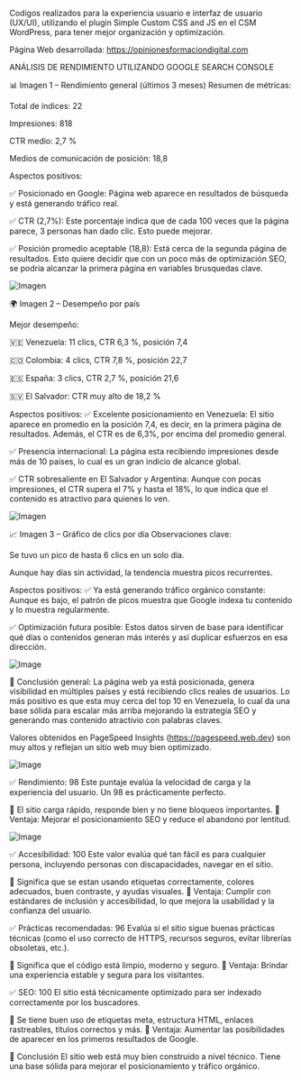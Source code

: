 Codigos realizados para la experiencia usuario e interfaz de usuario (UX/UI), utilizando el plugin Simple Custom CSS and JS en el CSM WordPress, para tener mejor organización y optimización.

Página Web desarrollada: https://opinionesformaciondigital.com

ANÁLISIS DE RENDIMIENTO UTILIZANDO GOOGLE SEARCH CONSOLE

📊 Imagen 1 – Rendimiento general (últimos 3 meses)
Resumen de métricas:

Total de índices: 22

Impresiones: 818

CTR medio: 2,7 %

Medios de comunicación de posición: 18,8


Aspectos positivos:

✅ Posicionado en Google: Página web aparece en resultados de búsqueda y está generando tráfico real. 

✅ CTR (2,7%): Este porcentaje indica que de cada 100 veces que la página parece, 3 personas han dado clic. Esto puede mejorar.

✅ Posición promedio aceptable (18,8): Está cerca de la segunda página de resultados. Esto quiere decidir que con un poco más de optimización SEO, se podria alcanzar la primera página en variables brusquedas clave.

![Imagen](https://github.com/user-attachments/assets/94dc2d0e-f422-4489-aae3-a6277822cf52)

🌍 Imagen 2 – Desempeño por país

Mejor desempeño:

🇻🇪 Venezuela: 11 clics, CTR 6,3 %, posición 7,4

🇨🇴 Colombia: 4 clics, CTR 7,8 %, posición 22,7

🇪🇸 España: 3 clics, CTR 2,7 %, posición 21,6

🇸🇻 El Salvador: CTR muy alto de 18,2 %

Aspectos positivos:
✅ Excelente posicionamiento en Venezuela: El sitio aparece en promedio en la posición 7,4, es decir, en la primera página de resultados. Además, el CTR es de 6,3%, por encima del promedio general.

✅ Presencia internacional: La página esta recibiendo impresiones desde más de 10 países, lo cual es un gran indicio de alcance global.

✅ CTR sobresaliente en El Salvador y Argentina: Aunque con pocas impresiones, el CTR supera el 7% y hasta el 18%, lo que indica que el contenido es atractivo para quienes lo ven.

![Imagen](https://github.com/user-attachments/assets/db6f87a1-8021-4b96-9808-ec297d1c4e6c)

📈 Imagen 3 – Gráfico de clics por día
Observaciones clave:

Se tuvo un pico de hasta 6 clics en un solo día.

Aunque hay días sin actividad, la tendencia muestra picos recurrentes.

Aspectos positivos:
✅ Ya está generando tráfico orgánico constante: Aunque es bajo, el patrón de picos muestra que Google indexa tu contenido y lo muestra regularmente.

✅ Optimización futura posible: Estos datos sirven de base para identificar qué días o contenidos generan más interés y así duplicar esfuerzos en esa dirección.

![Image](https://github.com/user-attachments/assets/aa174e27-e6e0-4df0-a0d5-c34af1a4846e)

📌 Conclusión general:
La página web ya está posicionada, genera visibilidad en múltiples países y está recibiendo clics reales de usuarios. Lo más positivo es que esta muy cerca del top 10 en Venezuela, lo cual da una base sólida para escalar más arriba mejorando la estrategia SEO y generando mas contenido atractivio con palabras claves.

Valores obtenidos en PageSpeed Insights (https://pagespeed.web.dev) son muy altos y reflejan un sitio web muy bien optimizado.


![Image](https://github.com/user-attachments/assets/e286634a-31fa-4c96-bcd4-39b12a0a2f23)

✅ Rendimiento: 98
Este puntaje evalúa la velocidad de carga y la experiencia del usuario. Un 98 es prácticamente perfecto.

🔹 El sitio carga rápido, responde bien y no tiene bloqueos importantes.
🔹 Ventaja: Mejorar el posicionamiento SEO y reduce el abandono por lentitud.


![Image](https://github.com/user-attachments/assets/64f00370-2fb1-49ed-85f1-c762258a4efa)

✅ Accesibilidad: 100
Este valor evalúa qué tan fácil es para cualquier persona, incluyendo personas con discapacidades, navegar en el sitio.

🔹 Significa que se estan usando etiquetas correctamente, colores adecuados, buen contraste, y ayudas visuales.
🔹 Ventaja: Cumplir con estándares de inclusión y accesibilidad, lo que mejora la usabilidad y la confianza del usuario.

✅ Prácticas recomendadas: 96
Evalúa si el sitio sigue buenas prácticas técnicas (como el uso correcto de HTTPS, recursos seguros, evitar librerías obsoletas, etc.).

🔹 Significa que el código está limpio, moderno y seguro.
🔹 Ventaja: Brindar una experiencia estable y segura para los visitantes.

✅ SEO: 100
El sitio está técnicamente optimizado para ser indexado correctamente por los buscadores.

🔹 Se tiene buen uso de etiquetas meta, estructura HTML, enlaces rastreables, títulos correctos y más.
🔹 Ventaja: Aumentar las posibilidades de aparecer en los primeros resultados de Google.

🏁 Conclusión
El sitio web está muy bien construido a nivel técnico. Tiene una base sólida para mejorar el posicionamiento y tráfico orgánico.


